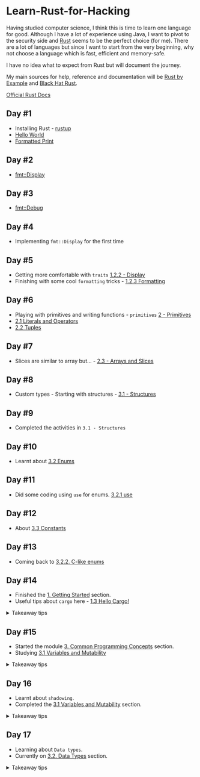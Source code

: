 # Learn-Rust-for-Hacking
Having studied computer science, I think this is time to learn one language for good. Although I have a lot of experience using Java, I want to pivot to the security side and [Rust](https://www.rust-lang.org/) seems to be the perfect choice (for me). There are a lot of languages but since I want to start from the very beginning, why not choose a language which is fast, efficient and memory-safe.

I have no idea what to expect from Rust but will document the journey.

My main sources for help, reference and documentation will be [Rust by Example](https://doc.rust-lang.org/rust-by-example/) and [Black Hat Rust](https://kerkour.com/black-hat-rust).

[Official Rust Docs](https://doc.rust-lang.org/std/)

## Day #1
- Installing Rust - [rustup](https://rustup.rs/)
- [Hello World](https://doc.rust-lang.org/rust-by-example/hello.html)
- [Formatted Print](https://doc.rust-lang.org/rust-by-example/hello/print.html)

## Day #2
- [fmt::Display](https://doc.rust-lang.org/rust-by-example/hello/print/print_display/testcase_list.html)

## Day #3
- [fmt::Debug](https://doc.rust-lang.org/rust-by-example/hello/print/print_debug.html)

## Day #4
- Implementing `fmt::Display` for the first time

## Day #5
- Getting more comfortable with `traits` [1.2.2 - Display](https://doc.rust-lang.org/rust-by-example/hello/print/print_display.html)
- Finishing with some cool `formatting` tricks - [1.2.3 Formatting](https://doc.rust-lang.org/rust-by-example/hello/print/fmt.html)

## Day #6
- Playing with primitives and writing functions - `primitives` [2 - Primitives](https://doc.rust-lang.org/rust-by-example/primitives.html)
- [2.1 Literals and Operators](https://doc.rust-lang.org/rust-by-example/primitives/literals.html)
- [2.2 Tuples](https://doc.rust-lang.org/rust-by-example/primitives/tuples.html)

## Day #7
- Slices are similar to array but... - [2.3 - Arrays and Slices](https://doc.rust-lang.org/rust-by-example/primitives/array.html)

## Day #8
- Custom types - Starting with structures - [3.1 - Structures](https://doc.rust-lang.org/rust-by-example/custom_types/structs.html)

## Day #9
- Completed the activities in `3.1 - Structures`

## Day #10
- Learnt about [3.2 Enums](https://doc.rust-lang.org/rust-by-example/custom_types/enum.html)

## Day #11
- Did some coding using ```use``` for enums. [3.2.1 use](https://doc.rust-lang.org/stable/rust-by-example/custom_types/enum/enum_use.html)

## Day #12
- About [3.3 Constants](https://doc.rust-lang.org/rust-by-example/custom_types/constants.html)

## Day #13
- Coming back to [3.2.2. C-like enums](https://doc.rust-lang.org/rust-by-example/custom_types/enum/c_like.html)

## Day #14
- Finished the [1. Getting Started](https://doc.rust-lang.org/book/ch01-00-getting-started.html) section.
- Useful tips about `cargo` here - [1.3 Hello,Cargo!](https://doc.rust-lang.org/book/ch01-03-hello-cargo.html)

<details>
  
<summary>Takeaway tips</summary>

- We can create a project using `cargo new`.
- We can build a project using `cargo build`.
- We can build and run a project in one step using `cargo run`.
- We can build a project without producing a binary to check for errors using `cargo check`.
- Instead of saving the result of the build in the same directory as our code, Cargo stores it in the `target/debug` directory.
</details>

## Day #15

- Started the module [3. Common Programming Concepts](https://doc.rust-lang.org/book/ch03-00-common-programming-concepts.html) section.
- Studying [3.1 Variables and Mutability](https://doc.rust-lang.org/book/ch03-01-variables-and-mutability.html)

<details>
  
<summary>Takeaway tips</summary>

- Variable is immutable by default.
- However we can use `mut` to make a variable mutable.
- Constants aren’t just immutable by default—they’re always immutable.
- Constants are valid for the entire time a program runs, within the scope in which they were declared. 
</details>

## Day 16

- Learnt about `shadowing`.
- Completed the [3.1 Variables and Mutability](https://doc.rust-lang.org/book/ch03-01-variables-and-mutability.html) section.

<details>

<summary>Takeaway tips</summary>

- Difference between `mut` and `shadowing` is that because we’re effectively creating a new variable when we use the `let` keyword again.
- First variable is shadowed by the second, which means that the second variable is what the compiler will see when you use the name of the variable.

</details>

## Day 17

- Learning about `Data types`.
- Currently on [3.2. Data Types](https://doc.rust-lang.org/book/ch03-02-data-types.html) section.

<details>

<summary>Takeaway tips</summary>

- Rust is a *statically* typed language, which means that it must know the types of all variables at compile time.
- A *scalar* type represents a single value. Rust has four primary scalar types: integers, floating-point numbers, Booleans, and characters.

</details>